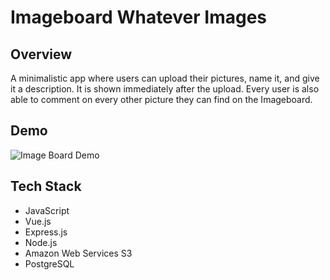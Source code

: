 <h1>Imageboard Whatever Images</h1>

<h2>Overview</h2>
<p>A minimalistic app where users can upload their pictures, name it, and give it a description. It is shown immediately after the upload. Every user is also able to comment on every other picture they can find on the Imageboard.</p>



<h2>Demo</h2>

![Image Board Demo](https://user-images.githubusercontent.com/39802330/57572297-802d4b80-7418-11e9-807b-1d2c456299b7.gif)


<h2>Tech Stack</h2>
<ul>
<li>JavaScript</li>
<li>Vue.js</li>
<li>Express.js</li>
<li>Node.js</li>
<li>Amazon Web Services S3</li>
<li>PostgreSQL</li>

</ul>


